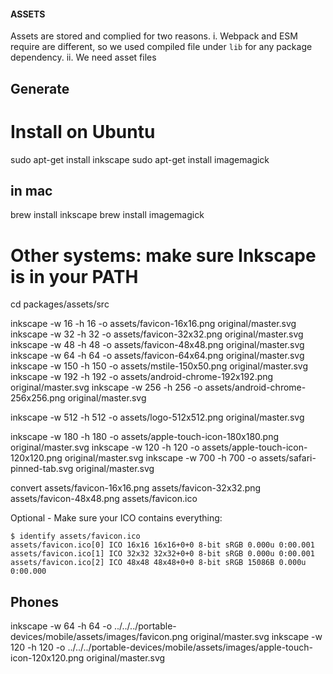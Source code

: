 
#### ASSETS
Assets are stored and complied for two reasons.
i. Webpack and ESM require are different, so we used compiled file under `lib` for any package dependency.
ii. We need asset files 
## Generate 

# Install on Ubuntu
sudo apt-get install inkscape
sudo apt-get install imagemagick

## in mac
brew install inkscape
brew install imagemagick
# Other systems: make sure Inkscape is in your PATH
cd packages/assets/src

inkscape -w 16 -h 16 -o assets/favicon-16x16.png original/master.svg
inkscape -w 32 -h 32 -o assets/favicon-32x32.png original/master.svg
inkscape -w 48 -h 48 -o assets/favicon-48x48.png original/master.svg
inkscape -w 64 -h 64 -o assets/favicon-64x64.png original/master.svg
inkscape -w 150 -h 150 -o assets/mstile-150x50.png original/master.svg
inkscape -w 192 -h 192 -o assets/android-chrome-192x192.png original/master.svg
inkscape -w 256 -h 256 -o assets/android-chrome-256x256.png original/master.svg

inkscape -w 512 -h 512 -o assets/logo-512x512.png original/master.svg

inkscape -w 180 -h 180 -o assets/apple-touch-icon-180x180.png original/master.svg
inkscape -w 120 -h 120 -o assets/apple-touch-icon-120x120.png original/master.svg
inkscape -w 700 -h 700 -o assets/safari-pinned-tab.svg original/master.svg

convert assets/favicon-16x16.png assets/favicon-32x32.png assets/favicon-48x48.png assets/favicon.ico

Optional - Make sure your ICO contains everything:
```
$ identify assets/favicon.ico
assets/favicon.ico[0] ICO 16x16 16x16+0+0 8-bit sRGB 0.000u 0:00.001
assets/favicon.ico[1] ICO 32x32 32x32+0+0 8-bit sRGB 0.000u 0:00.001
assets/favicon.ico[2] ICO 48x48 48x48+0+0 8-bit sRGB 15086B 0.000u 0:00.000
```


Phones
--
inkscape -w 64 -h 64 -o ../../../portable-devices/mobile/assets/images/favicon.png original/master.svg
inkscape -w 120 -h 120 -o ../../../portable-devices/mobile/assets/images/apple-touch-icon-120x120.png original/master.svg